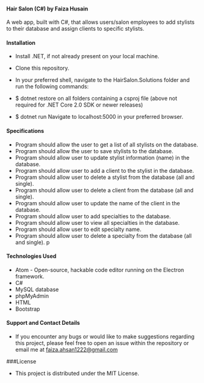 #### Hair Salon (C#) by Faiza Husain

A web app, built with C#, that allows users/salon employees to add stylists to their database and assign clients to specific stylists.

#### Installation
* Install .NET, if not already present on your local machine.

* Clone this repository.

* In your preferred shell, navigate to the HairSalon.Solutions folder and run the following commands:

* $ dotnet restore on all folders containing a csproj file
(above not required for .NET Core 2.0 SDK or newer releases)

* $ dotnet run
Navigate to localhost:5000 in your preferred browser.

#### Specifications

* Program should allow the user to get a list of all stylists on the database.
* Program should allow the user to save stylists to the database.
* Program should allow user to update stylist information (name) in the database.
* Program should allow user to add a client to the stylist in the database.
* Program should allow user to delete a stylist from the database (all and single).
* Program should allow user to delete a client from the database (all and single).
* Program should allow user to update the name of the client in the database.
* Program should allow user to add specialties to the database.
* Program should allow user to view all specialties in the database.
* Program should allow user to edit specialty name.
* Program should allow user to delete a specialty from the database (all and single).
p 


#### Technologies Used
  * Atom - Open-source, hackable code editor running on the Electron framework.
  * C#
  * MySQL database
  * phpMyAdmin
  * HTML
  * Bootstrap

#### Support and Contact Details
  * If you encounter any bugs or would like to make suggestions regarding this project, please feel free to open an issue within the repository or email me at faiza.ahsan1222@gmail.com

###License
  * This project is distributed under the MIT License.
